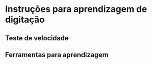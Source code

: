 # Instruções para aprendizagem de digitação

## Teste de velocidade

## Ferramentas para aprendizagem

